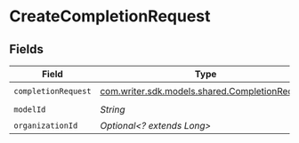 # CreateCompletionRequest


## Fields

| Field                                                                                      | Type                                                                                       | Required                                                                                   | Description                                                                                |
| ------------------------------------------------------------------------------------------ | ------------------------------------------------------------------------------------------ | ------------------------------------------------------------------------------------------ | ------------------------------------------------------------------------------------------ |
| `completionRequest`                                                                        | [com.writer.sdk.models.shared.CompletionRequest](../../models/shared/CompletionRequest.md) | :heavy_check_mark:                                                                         | N/A                                                                                        |
| `modelId`                                                                                  | *String*                                                                                   | :heavy_check_mark:                                                                         | N/A                                                                                        |
| `organizationId`                                                                           | *Optional<? extends Long>*                                                                 | :heavy_minus_sign:                                                                         | N/A                                                                                        |